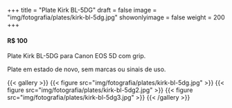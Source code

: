 +++
title = "Plate Kirk BL-5DG"
draft = false
image = "img/fotografia/plates/kirk-bl-5dg.jpg"
showonlyimage = false
weight = 200
+++
#### R$ 100

Plate Kirk BL-5DG para Canon EOS 5D com grip.

<!--more-->

Plate em estado de novo, sem marcas ou sinais de uso.

{{< gallery >}}
{{< figure src="img/fotografia/plates/kirk-bl-5dg.jpg" >}}
{{< figure src="img/fotografia/plates/kirk-bl-5dg2.jpg" >}}
{{< figure src="img/fotografia/plates/kirk-bl-5dg3.jpg" >}}
{{< /gallery >}}